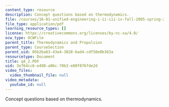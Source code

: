 ```yaml
---
content_type: resource
description: Concept questions based on thermodynamics.
file: /courses/16-01-unified-engineering-i-ii-iii-iv-fall-2005-spring-2006/3e764cc6e498a06c70b3e80f876fde2d_q4_2.PDF
file_type: application/pdf
learning_resource_types: []
license: https://creativecommons.org/licenses/by-nc-sa/4.0/
ocw_type: OCWFile
parent_title: Thermodynamics and Propulsion
parent_type: CourseSection
parent_uid: 05b2ba63-43e4-3028-bad4-cdf50e0b363a
resourcetype: Document
title: q4_2.PDF
uid: 3e764cc6-e498-a06c-70b3-e80f876fde2d
video_files:
  video_thumbnail_file: null
video_metadata:
  youtube_id: null
---
```

Concept questions based on thermodynamics.